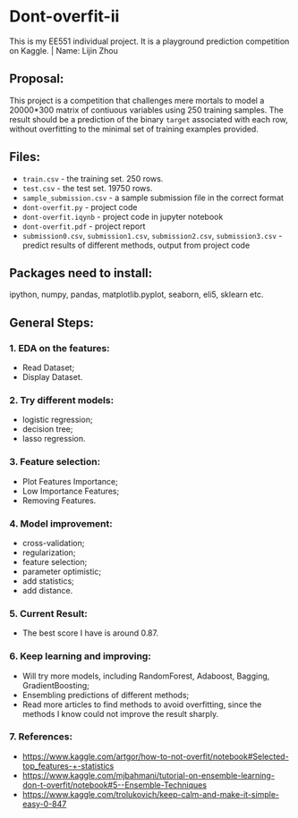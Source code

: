 # Dont-overfit-ii

  This is my EE551 individual project. It is a playground prediction competition on Kaggle. | Name: Lijin Zhou
## Proposal:

  This project is a competition that challenges mere mortals to model a 20000*300 matrix of contiuous variables using 250   training samples. The result should be a prediction of the binary `target` associated with each row, without overfitting to the minimal set of training examples provided.
## Files:
  * `train.csv` - the training set. 250 rows.
  * `test.csv` - the test set. 19750 rows.
  * `sample_submission.csv` - a sample submission file in the correct format
  * `dont-overfit.py` - project code
  * `dont-overfit.iqynb` - project code in jupyter notebook
  * `dont-overfit.pdf` - project report
  * `submission0.csv`, `submission1.csv`, `submission2.csv`, `submission3.csv` - predict results of different methods, output from project code
## Packages need to install:
  ipython, numpy, pandas, matplotlib.pyplot, seaborn, eli5, sklearn etc.
## General Steps:
### 1. EDA on the features:
  * Read Dataset;
  * Display Dataset.
### 2. Try different models:
  * logistic regression;
  * decision tree;
  * lasso regression.
### 3. Feature selection:
  * Plot Features Importance;
  * Low Importance Features;
  * Removing Features.
### 4. Model improvement:
  * cross-validation;
  * regularization;
  * feature selection;
  * parameter optimistic;
  * add statistics;
  * add distance.
### 5. Current Result:
  * The best score I have is around 0.87.
### 6. Keep learning and improving:
  * Will try more models, including RandomForest, Adaboost, Bagging, GradientBoosting;
  * Ensembling predictions of different methods;
  * Read more articles to find methods to avoid overfitting, since the methods I know could not improve the result sharply.
### 7. References:
  * https://www.kaggle.com/artgor/how-to-not-overfit/notebook#Selected-top_features-+-statistics
  * https://www.kaggle.com/mjbahmani/tutorial-on-ensemble-learning-don-t-overfit/notebook#5--Ensemble-Techniques
  * https://www.kaggle.com/trolukovich/keep-calm-and-make-it-simple-easy-0-847
